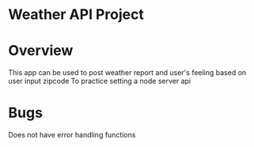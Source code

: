 # Weather API Project

# Overview
This app can be used to post weather report and user's feeling based on user input zipcode
To practice setting a node server api 

# Bugs
Does not have error handling functions
